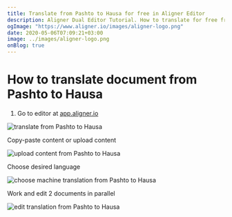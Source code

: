 ```yaml
---
title: Translate from Pashto to Hausa for free in Aligner Editor
description: Aligner Dual Editor Tutorial. How to translate for free from Pashto to Hausa. Aligner is multilingual document management platform. 
ogImage: "https://www.aligner.io/images/aligner-logo.png"
date: 2020-05-06T07:09:21+03:00
image: ../images/aligner-logo.png
onBlog: true
---
```


# How to translate document from Pashto to Hausa

1. Go to editor at [app.aligner.io](https://app.aligner.io "Aligner App web page")

![translate from Pashto to Hausa](../aligner-blank-editor.png "translate from Pashto to Hausa")

Copy-paste content or upload content

![upload content from Pashto to Hausa](../aligner-uploaded-document.png "upload content from Pashto to Hausa")

Choose desired language

![choose machine translation from Pashto to Hausa](../aligner-language-dropdown.png "choose machine translation from Pashto to Hausa")

Work and edit 2 documents in parallel

![edit translation from Pashto to Hausa](../aligner-double-sitded-editor.png "edit translation from Pashto to Hausa")

